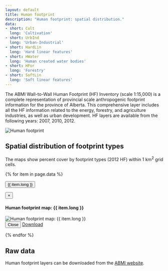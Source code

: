 ```yaml
---
layout: default
title: Human footprint
description: "Human footprint: spatial distribution."
data:
- short: Cult
  long: 'Cultivation'
- short: UrbInd
  long: 'Urban-Industrial'
- short: HardLin
  long: 'Hard linear features'
- short: HWater
  long: 'Human created water bodies'
- short: HFor
  long: 'Forestry'
- short: SoftLin
  long: 'Soft linear features'
---
```


The ABMI Wall-to-Wall Human Footprint (HF) Inventory (scale 1:15,000) is a complete representation of provincial scale anthropogenic footprint information for the province of Alberta. This comprehensive layer includes all the HF information related to the energy, forestry, and agriculture industries, as well as urban development. HF layers are available from the following years: 2007, 2010, 2012.

<div class="row">
  <div class="col-6 col-sm-6 col-lg-6">
  <img src="{{ site.contents }}/geospatial/footprint/HF_w2w_dark_300DPI_legend_v6_small.jpg" class="img-responsive" alt="Human footprint"/>
  </div>
</div>

## Spatial distribution of footprint types

The maps show percent cover by footprint types (2012 HF) within 1 km<sup>2</sup> grid cells.

{% for item in page.data %}

<button type="button" class="btn btn-primary" data-toggle="modal" data-target="#modal-{{ item.short }}">{{ item.long }}</button>

<div class="modal fade" id="modal-{{ item.short }}" tabindex="-1" role="dialog" aria-labelledby="modal-{{ item.short }}-label">
  <div class="modal-dialog" role="document">
    <div class="modal-content">
      <div class="modal-header">
        <button type="button" class="close" data-dismiss="modal" aria-label="Close"><span aria-hidden="true">&times;</span></button>
        <h4 class="modal-title" id="modal-lichens-label">Human footprint map: {{ item.long }}</h4>
      </div>
      <div class="modal-body">
        <img src="{{ site.contents }}/geospatial/footprint/{{ item.short }}.png" class="img-responsive" alt="Human footprint map: {{ item.long }}"/>
      </div>
      <div class="modal-footer">
        <button type="button" class="btn btn-default" data-dismiss="modal">Close</button>
        <a class="btn btn-primary" href="http://abmi.ca/home/data/gis-data/human-footprint-download.html?scroll=true" target="_blank">Download <i class="fa fa-external-link-square"></i></a>
      </div>
    </div>
  </div>
</div>

{% endfor %}

## Raw data

Human footprint layers can be downloaded from the
[ABMI website](http://abmi.ca/home/data/gis-data/human-footprint-download.html?scroll=true).
